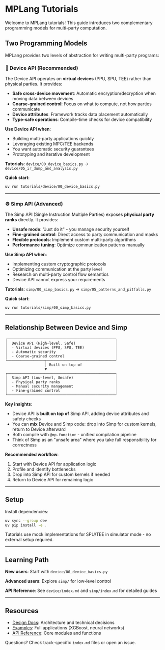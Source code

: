 # MPLang Tutorials

Welcome to MPLang tutorials! This guide introduces two complementary programming models for multi-party computation.

## Two Programming Models

MPLang provides two levels of abstraction for writing multi-party programs:

### 🎯 Device API (Recommended)

The Device API operates on **virtual devices** (PPU, SPU, TEE) rather than physical parties. It provides:

- **Safe cross-device movement**: Automatic encryption/decryption when moving data between devices
- **Coarse-grained control**: Focus on what to compute, not how parties communicate
- **Device attributes**: Framework tracks data placement automatically
- **Type-safe operations**: Compile-time checks for device compatibility

**Use Device API when**:

- Building multi-party applications quickly
- Leveraging existing MPC/TEE backends
- You want automatic security guarantees
- Prototyping and iterative development

**Tutorials**: `device/00_device_basics.py` → `device/05_ir_dump_and_analysis.py`

**Quick start**:

```bash
uv run tutorials/device/00_device_basics.py
```

---

### ⚙️ Simp API (Advanced)

The Simp API (Single Instruction Multiple Parties) exposes **physical party ranks** directly. It provides:

- **Unsafe mode**: "Just do it" - you manage security yourself
- **Fine-grained control**: Direct access to party communication and masks
- **Flexible protocols**: Implement custom multi-party algorithms
- **Performance tuning**: Optimize communication patterns manually

**Use Simp API when**:

- Implementing custom cryptographic protocols
- Optimizing communication at the party level
- Research on multi-party control flow semantics
- Device API cannot express your requirements

**Tutorials**: `simp/00_simp_basics.py` → `simp/05_patterns_and_pitfalls.py`

**Quick start**:

```bash
uv run tutorials/simp/00_simp_basics.py
```

---

## Relationship Between Device and Simp

```text
┌─────────────────────────────────────────────────┐
│  Device API (High-level, Safe)                  │
│  - Virtual devices (PPU, SPU, TEE)              │
│  - Automatic security                           │
│  - Coarse-grained control                       │
└─────────────────┬───────────────────────────────┘
                  │ Built on top of
                  ▼
┌─────────────────────────────────────────────────┐
│  Simp API (Low-level, Unsafe)                   │
│  - Physical party ranks                         │
│  - Manual security management                   │
│  - Fine-grained control                         │
└─────────────────────────────────────────────────┘
```

**Key insights**:

- Device API is **built on top of** Simp API, adding device attributes and safety checks
- You can **mix** Device and Simp code: drop into Simp for custom kernels, return to Device afterward
- Both compile with `@mp.function` - unified compilation pipeline
- Think of Simp as an "unsafe area" where you take full responsibility for correctness

**Recommended workflow**:

1. Start with Device API for application logic
2. Profile and identify bottlenecks
3. Drop into Simp API for custom kernels if needed
4. Return to Device API for remaining logic

---

## Setup

Install dependencies:

```bash
uv sync --group dev
uv pip install -e .
```

Tutorials use mock implementations for SPU/TEE in simulator mode - no external setup required.

---

## Learning Path

**New users**: Start with `device/00_device_basics.py`

**Advanced users**: Explore `simp/` for low-level control

**API Reference**: See `device/index.md` and `simp/index.md` for detailed guides

---

## Resources

- [Design Docs](../design/): Architecture and technical decisions
- [Examples](../examples/): Full applications (XGBoost, neural networks)
- [API Reference](../mplang/): Core modules and functions

Questions? Check track-specific `index.md` files or open an issue.
